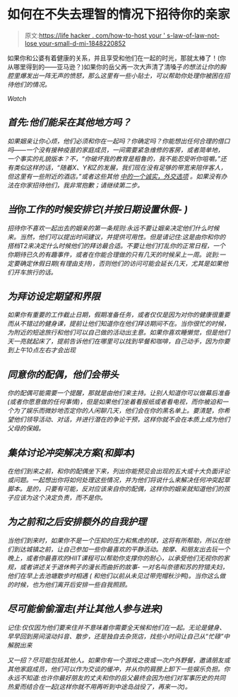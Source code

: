# 如何在不失去理智的情况下招待你的亲家

> 原文:[https://life hacker . com/how-to-host your ' s-law-of-law-not-lose your-small-d-mi-1848220852](https://lifehacker.com/how-to-host-your-in-laws-without-losing-your-goddamn-mi-1848220852)

如果你和公婆有着健康的关系，并且享受和他们在一起的时光，那就太棒了！(你从哪里得到的——亚马逊？)如果你的岳父再一次大声清了清嗓子*的想法让你的胸腔里爆发出一阵无声的愤怒，那么这里有一些小贴士，可以帮助你处理你被困在招待他们的情况。* 

*Watch*

## *首先:他们能呆在其他地方吗？*

*如果姻亲让你心烦，他们必须和你在一起吗？你确定吗？你能想出任何合理的借口吗——一个没有接种疫苗的家庭成员，一间需要紧急维修的客房，或者简单地，一个事实的礼貌版本？不，“你破坏我的教育是粗鲁的，我不能忍受听你咀嚼。”还有类似这样的话，“随着X、Y和Z的发展，我们现在没有足够的带宽来陪伴客人，但这里有一些附近的酒店。”或者这些其他 [中的一个诚实，外交选项](https://upjourney.com/how-to-tell-someone-they-cant-stay-at-your-house) 。如果没有办法在你家招待他们，我非常抱歉；请继续第二步。*

## *当*你*工作的时候安排它(并按日期设置休假- )*

*招待你不喜欢一起出去的姻亲的第一条规则:永远不要让姻亲决定他们什么时候来。当然，他们可以提出时间建议，并提供可用性。但是请记住:这是由你和你的搭档T2来决定什么时候他们的拜访最合适。不要让他们打乱你的正常日程，一个你期待已久的有趣事件，或者在你能合理做的只有几天的时候呆上一周。说到:一定要确定休假日期(有理由支持)，否则他们的访问可能会延长几天，尤其是如果他们开车旅行的话。*

## *为拜访设定期望和界限*

*如果你有重要的工作截止日期，假期准备任务，或者仅仅是因为对你的健康很重要而从不错过的健身课，提前让他们知道你在他们拜访期间不在。当你很忙的时候，为附近的短途旅行和他们可以自己做的活动出主意。如果你喜欢睡懒觉，但是他们天一亮就起床了，提前告诉他们在哪里可以找到早餐和咖啡，自己动手，因为你要到上午10点左右才会出现*

## *同意你的配偶，他们会带头*

*你的配偶可能需要一个提醒，那就是由他们来主持。让别人知道你可以做幕后准备(或者你愿意做的任何事情)，但是如果他们坐着看报纸或者看电视，而你被迫和一个为了娱乐而微妙地否定你的人闲聊几天，他们会在你的黑名单上。要清楚，你希望他们领导活动、对话，并进行潜在的争论干预，这样你就不会在本质上成为他们父母的保姆。*

## *集体讨论冲突解决方案(和脚本)*

*在他们到来之前，和你的配偶坐下来，列出你能预见会出现的五大或十大负面评论或问题。一起想出你将如何处理这些情况，并为他们将说什么来解决任何冲突起草脚本。是的，只要有可能，反对应该来自你的配偶，这样你的姻亲就知道他们的孩子应该为这个决定负责，而不是你。*

## *为之前和之后安排额外的自我护理*

*当他们到来时，如果你不是一个压抑的压力和焦虑的球，这将有所帮助，所以在他们到达城镇之前，让自己参加一些你最喜欢的平静活动。按摩、和朋友出去玩一个晚上，或者你最喜欢的HIIT课程可以帮助你支撑你的耐心，以承受他们无视你的家规，或者讲述关于退休鸭子的漫长而曲折的故事- 一对名叫奈德和苏的狩猎夫妇，他们在早上去池塘散步时相遇 ( 和他们以前从未见过带兜帽秋沙鸭)。当你这么做的时候，也为他们离开后安排一些自我照顾。*

## *尽可能偷偷溜走(并让其他人参与进来)*

*记住:仅仅因为他们要来住并不意味着你需要全天候和他们在一起。无论是健身、早早回到房间滚动抖音、散步，还是独自去杂货店，找些小时间让自己从“忙碌”中解脱出来*

*又一招？尽可能包括其他人。如果你有一个游戏之夜或一次户外野餐，邀请朋友或其他家庭成员，他们可以作为交谈的缓冲，并从你的肩膀上卸下一些娱乐负担。你永远不知道:也许你最好朋友的丈夫和你的岳父最终会因为他们对军事历史的共同热爱而结合在一起(这样你就不用再听到中途岛战役了，再来一次)。*